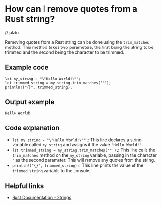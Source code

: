 # How can I remove quotes from a Rust string?
// plain

Removing quotes from a Rust string can be done using the `trim_matches` method. This method takes two parameters, the first being the string to be trimmed and the second being the character to be trimmed.

## Example code

```
let my_string = "\"Hello World!\"";
let trimmed_string = my_string.trim_matches('"');
println!("{}", trimmed_string);
```

## Output example

```
Hello World!
```

## Code explanation

- `let my_string = "\"Hello World!\"";`: This line declares a string variable called `my_string` and assigns it the value `"Hello World!"`.
- `let trimmed_string = my_string.trim_matches('"');`: This line calls the `trim_matches` method on the `my_string` variable, passing in the character `"` as the second parameter. This will remove any quotes from the string.
- `println!("{}", trimmed_string);`: This line prints the value of the `trimmed_string` variable to the console.

## Helpful links
- [Rust Documentation - Strings](https://doc.rust-lang.org/std/string/struct.String.html)
